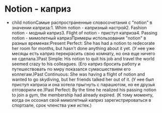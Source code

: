 # Notion - каприз




- child notionСамые распространенные словосочетания с "notion" в значении каприза:1. Whim notion - капризный настрой2. Fashion notion - модный каприз3. Flight of notion - приступ каприза4. Passing notion - мимолетный капризПримеры использования "notion" в разных временах:Present Perfect: She has had a notion to redecorate her room for months, but hasn't done anything about it yet. (У нее уже месяцы есть каприз перекрасить свою комнату, но она еще ничего не сделала.)Past Simple: His notion to quit his job and travel the world seemed crazy to his colleagues. (Его каприз бросить работу и путешествовать по миру показался сумасшествием его коллегам.)Past Continuous: She was having a flight of notion and wanted to go skydiving, but her friends talked her out of it. (У нее был приступ каприза и она хотела прыгнуть с парашютом, но ее друзья отговорили ее.)Past Perfect: By the time he realized his passing notion to join a gym, the membership had already expired. (К тому моменту, когда он осознал свой мимолетный каприз зарегистрироваться в спортзале, срок членства уже истек.)